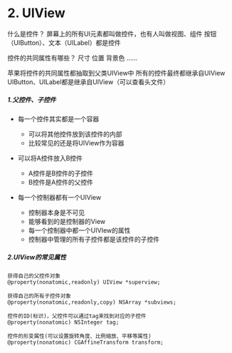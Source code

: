 # 2. UIView
什么是控件？
屏幕上的所有UI元素都叫做控件，也有人叫做视图、组件
按钮（UIButton）、文本（UILabel）都是控件

控件的共同属性有哪些？
尺寸
位置
背景色
......

苹果将控件的共同属性都抽取到父类UIView中
所有的控件最终都继承自UIView
UIButton、UILabel都是继承自UIView（可以查看头文件）


##### 1.父控件、子控件

- 每一个控件其实都是一个容器
	+ 可以将其他控件放到该控件的内部
	+ 比较常见的还是将UIView作为容器

- 可以将A控件放入B控件
	+ A控件是B控件的子控件
	+ B控件是A控件的父控件

- 每一个控制器都有一个UIView
	+ 控制器本身是不可见
	+ 能够看到的是控制器的View
	+ 每一个控制器中都一个UIVIew的属性
	+ 控制器中管理的所有子控件都是该控件的子控件

##### 2.UIView的常见属性

```objc
获得自己的父控件对象
@property(nonatomic,readonly) UIView *superview;
 
获得自己的所有子控件对象
@property(nonatomic,readonly,copy) NSArray *subviews;
 
控件的ID(标识)，父控件可以通过tag来找到对应的子控件
@property(nonatomic) NSInteger tag;
 
控件的形变属性(可以设置旋转角度、比例缩放、平移等属性)
@property(nonatomic) CGAffineTransform transform;
```


